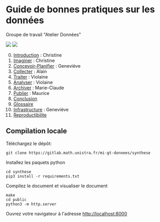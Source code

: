 # Guide de bonnes pratiques sur les données

Groupe de travail "Atelier Données"

[![](https://img.shields.io/badge/jupyter-book-blue)](https://mi-gt-donnees.pages.math.unistra.fr/guide) [![](https://img.shields.io/badge/pdf-document-blue)](https://mi-gt-donnees.pages.math.unistra.fr/guide/guide_bonnes_pratiques_gestion_donnees_recherche_v1.pdf) 

0.	[Introduction](00-introduction.md) : Christine
1.	[Imaginer](01-imaginer.md) : Christine
2.	[Concevoir-Planifier](02-concevoir_planifier.md) : Geneviève 
3.	[Collecter](03-collecter.md) : Alain
4.	[Traiter](04-traiter.md) : Violaine
5.	[Analyser](05-analyser.md) : Violaine 
6.	[Archiver](06-archiver.md) : Marie-Claude 
7.	[Publier](07-publier.md) : Maurice
8.	[Conclusion](08-conclusion.md)
9.	[Glossaire](09-glossaire.md)
10.	[Infrastructure](10-infrastructures.md) : Geneviève
11.	[Reproductibilite](11-reproductibilite.md)

## Compilation locale

Téléchargez le dépôt:
```
git clone https://gitlab.math.unistra.fr/mi-gt-donnees/synthese
```

Installez les paquets python
```
cd synthese
pip3 install -r requirements.txt
```

Compilez le document et visualiser le document
```
make
cd public
python3 -m http.server
```
Ouvrez votre navigateur à l'adresse <http://localhost:8000>
